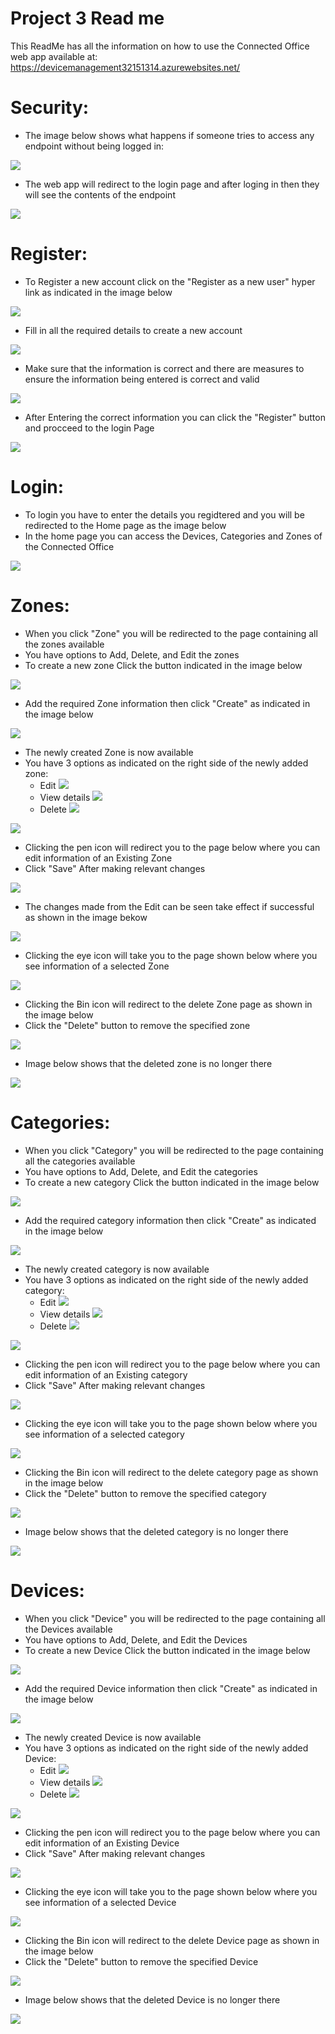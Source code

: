 # Project 3 Read me
This ReadMe has all the information on how to use the Connected Office web app
available at: https://devicemanagement32151314.azurewebsites.net/

# Security:
- The image below shows what happens if someone tries to access any endpoint without being logged in:

![](Pictures/Security1.png)

- The web app will redirect to the login page and after loging in then they will see the contents of the endpoint

![](Pictures/Security2.png)


# Register:
- To Register a new account click on the "Register as a new user" hyper link as indicated in the image below

![](Pictures/Register1.png)
- Fill in all the required details to create a new account 

![](Pictures/Register2.png)
- Make sure that the information is correct and there are measures to ensure the information being entered is correct and valid

![](Pictures/Register3.png)
- After Entering the correct information you can click the "Register" button and procceed to the login Page

![](Pictures/Register4.png)

# Login:
- To login you have to enter the details you regidtered and you will be redirected to the Home page as the image below
- In the home page you can access the Devices, Categories and Zones of the Connected Office

![](Pictures/Home.png)

# Zones:
- When you click "Zone" you will be redirected to the page containing all the zones available
- You have options to Add, Delete, and Edit the zones
- To create a new zone Click the button indicated in the image below

![](Pictures/Zone1.png)

- Add the required Zone information then click "Create" as indicated in the image below

![](Pictures/Zone3.png)

- The newly created Zone is now available
- You have 3 options  as indicated on the right side of the newly added zone:
  - Edit
  ![](Pictures/Pen.png)
  - View details
  ![](Pictures/Eye.png)
  - Delete
  ![](Pictures/Bin.png)

![](Pictures/Zone4.png)

- Clicking the pen icon will redirect you to the page below where you can edit information of an Existing Zone
- Click "Save" After making relevant changes

![](Pictures/Zone5.png)

- The changes made from the Edit can be seen take effect if successful as shown in the image bekow

![](Pictures/Zone7.png)

- Clicking the eye icon will take you to the page shown below where you see information of a selected Zone

![](Pictures/Zone6.png)

- Clicking the Bin icon will redirect to the delete Zone page as shown in the image below
- Click  the "Delete" button to remove the specified zone

![](Pictures/Zone8.png)

- Image below shows that the deleted zone is no longer there

![](Pictures/Zone9.png)

# Categories:
- When you click "Category" you will be redirected to the page containing all the categories available
- You have options to Add, Delete, and Edit the categories
- To create a new category Click the button indicated in the image below

![](Pictures/Category1.png)

- Add the required category information then click "Create" as indicated in the image below

![](Pictures/Category2.png)

- The newly created category is now available
- You have 3 options  as indicated on the right side of the newly added category:
  - Edit
  ![](Pictures/Pen.png)
  - View details
  ![](Pictures/Eye.png)
  - Delete
  ![](Pictures/Bin.png)

![](Pictures/Category3.png)

- Clicking the pen icon will redirect you to the page below where you can edit information of an Existing category
- Click "Save" After making relevant changes

![](Pictures/Category4.png)

- Clicking the eye icon will take you to the page shown below where you see information of a selected category

![](Pictures/Category5.png)

- Clicking the Bin icon will redirect to the delete category page as shown in the image below
- Click  the "Delete" button to remove the specified category

![](Pictures/Category6.png)

- Image below shows that the deleted category is no longer there

![](Pictures/Category7.png)

# Devices:
- When you click "Device" you will be redirected to the page containing all the Devices available
- You have options to Add, Delete, and Edit the Devices
- To create a new Device Click the button indicated in the image below

![](Pictures/Device1.png)

- Add the required Device information then click "Create" as indicated in the image below

![](Pictures/Device2.png)

- The newly created Device is now available
- You have 3 options  as indicated on the right side of the newly added Device:
  - Edit
  ![](Pictures/Pen.png)
  - View details
  ![](Pictures/Eye.png)
  - Delete
  ![](Pictures/Bin.png)

![](Pictures/Device3.png)

- Clicking the pen icon will redirect you to the page below where you can edit information of an Existing Device
- Click "Save" After making relevant changes

![](Pictures/Device4.png)

- Clicking the eye icon will take you to the page shown below where you see information of a selected Device

![](Pictures/Device5.png)

- Clicking the Bin icon will redirect to the delete Device page as shown in the image below
- Click  the "Delete" button to remove the specified Device

![](Pictures/Device6.png)

- Image below shows that the deleted Device is no longer there

![](Pictures/Device7.png)




